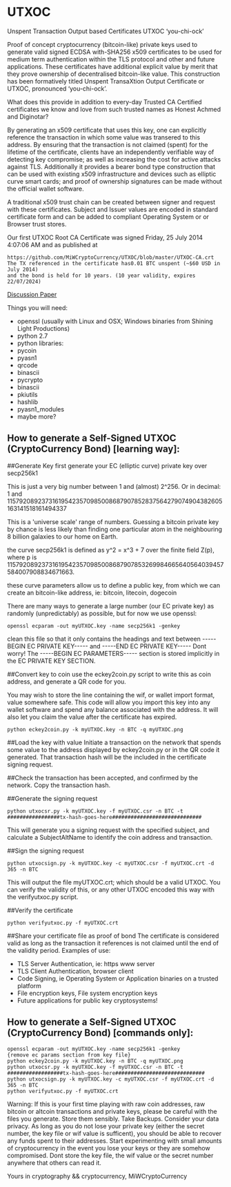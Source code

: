 UTXOC
=====

Unspent Transaction Output based Certificates UTXOC ‘you-chi-ock’

Proof of concept cryptocurrency (bitcoin-like) private keys used to generate valid
signed ECDSA with-SHA256 x509 certificates to be used for medium term
authentication within the TLS protocol and other and future applications. These
certificates have additional explicit value by merit that they prove ownership of
decentralised bitcoin-like value. This construction has been formatively titled
Unspent TransaXtion Output Certificate or UTXOC, pronounced ‘you-chi-ock’.


What does this provide in addition to
every-day Trusted CA Certified certificates
we know and love from such trusted
names as Honest Achmed and Diginotar?


By generating an x509 certificate that uses this key, one can
explicitly reference the transaction in which some value was transered to this
address. By ensuring that the transaction is not claimed (spent) for the lifetime
of the certificate, clients have an independently verifiable way of detecting key
compromise; as well as increasing the cost for active attacks against TLS.
Additionally it provides a bearer bond type construction that can be used with
existing x509 infrastructure and devices such as elliptic curve smart cards; and
proof of ownership signatures can be made without the official wallet software.

A traditional x509 trust chain can be created between signer and request with these certificates.
Subject and Issuer values are encoded in standard certificate form and can be added to compliant
Operating System or or Browser trust stores.


Our first UTXOC Root CA Certificate was signed Friday, 25 July 2014 4:07:06 AM and as published at
```
https://github.com/MiWCryptoCurrency/UTXOC/blob/master/UTXOC-CA.crt
The TX referenced in the certificate has0.01 BTC unspent (~$60 USD in July 2014)
and the bond is held for 10 years. (10 year validity, expires 22/07/2024)
```

[Discussion Paper](https://github.com/MiWCryptoCurrency/UTXOC/blob/master/UTXOCv1.pdf?raw=true)

Things you will need:
* openssl (usually with Linux and OSX; Windows binaries from Shining Light Productions)
* python 2.7
* python libraries:
* pycoin
* pyasn1
* qrcode
* binascii
* pycrypto
* binascii
* pkiutils
* hashlib
* pyasn1\_modules
* maybe more?

How to generate a Self-Signed UTXOC (CryptoCurrency Bond) [learning way]:
-----------------------------------------------------------------------------

##Generate Key
first generate your EC (elliptic curve) private key over secp256k1

This is just a very big number between 1 and (almost) 2^256.
Or in decimal:
1 and 115792089237316195423570985008687907852837564279074904382605163141518161494337

This is a 'universe scale' range of numbers.
Guessing a bitcoin private key by chance is less likely than finding one particular atom in the 
neighbouring 8 billion galaxies to our home on Earth.

the curve secp256k1 is defined as y^2 = x^3 + 7 over the finite field Z(p), where p
is 115792089237316195423570985008687907853269984665640564039457584007908834671663.

these curve parameters allow us to define a public key, from which we can create an bitcoin-like address,
ie: bitcoin, litecoin, dogecoin

There are many ways to generate a large number (our EC private key) as randomly (unpredictably) as possible,
but for now we use openssl:
```
openssl ecparam -out myUTXOC.key -name secp256k1 -genkey
```
clean this file so that it only contains the headings and text between 
-----BEGIN EC PRIVATE KEY----- and -----END EC PRIVATE KEY-----
Dont worry! The -----BEGIN EC PARAMETERS----- section is stored implicitly in the EC PRIVATE KEY SECTION.

##Convert key to coin
use the eckey2coin.py script to write this as coin address, and generate a QR code for you.

You may wish to store the line containing the wif, or wallet import format, value somewhere safe.
This code will allow you import this key into any wallet software and spend any balance associated with the address.
It will also let you claim the value after the certificate has expired.
```
python eckey2coin.py -k myUTXOC.key -n BTC -q myUTXOC.png
```
##Load the key with value
Initiate a transaction on the network that spends some value to the address displayed by eckey2coin.py or in the QR code it generated.
That transaction hash will be the included in the certificate signing request.

##Check the transaction has been accepted, and confirmed by the network.
Copy the transaction hash.

##Generate the signing request
```
python utxocsr.py -k myUTXOC.key -f myUTXOC.csr -n BTC -t #################tx-hash-goes-here#############################
```

This will generate you a signing request with the specified subject, and calculate a SubjectAltName to identify the coin address
and transaction.

##Sign the signing request
```
python utxocsign.py -k myUTXOC.key -c myUTXOC.csr -f myUTXOC.crt -d 365 -n BTC
```
This will output the file myUTXOC.crt; which should be a valid UTXOC. You can verify the validity of this, or any other UTXOC encoded
this way with the verifyutxoc.py script.

##Verify the certificate
```
python verifyutxoc.py -f myUTXOC.crt
```
##Share your certificate file as proof of bond
The certificate is considered valid as long as the transaction it references is not claimed until the end of the validity period.
Examples of use:
* TLS Server Authentication, ie: https www server
* TLS Client Authentication, browser client
* Code Signing, ie Operating System or Application binaries on a trusted platform
* File encryption keys, File system encryption keys
* Future applications for public key cryptosystems!

How to generate a Self-Signed UTXOC (CryptoCurrency Bond) [commands only]:
---------------------------------------------------------------------------
```
openssl ecparam -out myUTXOC.key -name secp256k1 -genkey 
{remove ec params section from key file}
python eckey2coin.py -k myUTXOC.key -n BTC -q myUTXOC.png
python utxocsr.py -k myUTXOC.key -f myUTXOC.csr -n BTC -t ##################tx-hash-goes-here#############################
python utxocsign.py -k myUTXOC.key -c myUTXOC.csr -f myUTXOC.crt -d 365 -n BTC
python verifyutxoc.py -f myUTXOC.crt
```



Warning:
If this is your first time playing with raw coin addresses, raw bitcoin or altcoin transactions and private keys, please be careful
with the files you generate. Store them sensibly. Take Backups. Consider your data privacy.
As long as you do not lose your private key (either the secret number, the key file or wif value is sufficent), you should be able to 
recover any funds spent to their addresses.
Start experimenting with small amounts of cryptocurrency in the event you lose your keys or they are somehow compromised.
Dont store the key file, the wif value or the secret number anywhere that others can read it.

Yours in cryptography && cryptocurrency,
MiWCryptoCurrency
